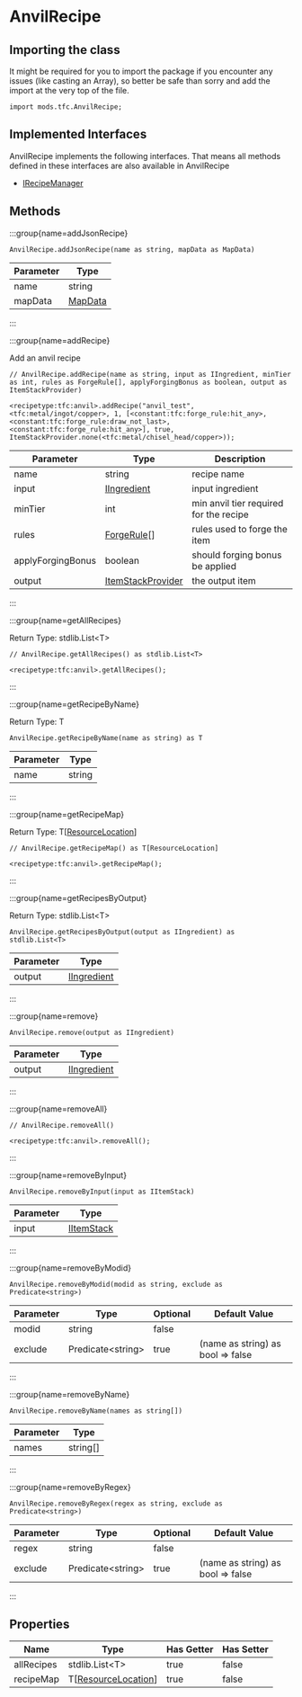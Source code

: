 # AnvilRecipe

## Importing the class

It might be required for you to import the package if you encounter any issues (like casting an Array), so better be safe than sorry and add the import at the very top of the file.
```zenscript
import mods.tfc.AnvilRecipe;
```


## Implemented Interfaces
AnvilRecipe implements the following interfaces. That means all methods defined in these interfaces are also available in AnvilRecipe

- [IRecipeManager](/vanilla/api/recipe/manager/IRecipeManager)

## Methods

:::group{name=addJsonRecipe}

```zenscript
AnvilRecipe.addJsonRecipe(name as string, mapData as MapData)
```

| Parameter |                 Type                 |
|-----------|--------------------------------------|
| name      | string                               |
| mapData   | [MapData](/vanilla/api/data/MapData) |


:::

:::group{name=addRecipe}

Add an anvil recipe

```zenscript
// AnvilRecipe.addRecipe(name as string, input as IIngredient, minTier as int, rules as ForgeRule[], applyForgingBonus as boolean, output as ItemStackProvider)

<recipetype:tfc:anvil>.addRecipe("anvil_test", <tfc:metal/ingot/copper>, 1, [<constant:tfc:forge_rule:hit_any>, <constant:tfc:forge_rule:draw_not_last>, <constant:tfc:forge_rule:hit_any>], true, ItemStackProvider.none(<tfc:metal/chisel_head/copper>));
```

|     Parameter     |                                  Type                                  |              Description               |
|-------------------|------------------------------------------------------------------------|----------------------------------------|
| name              | string                                                                 | recipe name                            |
| input             | [IIngredient](/vanilla/api/ingredient/IIngredient)                     | input ingredient                       |
| minTier           | int                                                                    | min anvil tier required for the recipe |
| rules             | [ForgeRule](/mods/TFCTweaker/Api/Expansion/ForgeRule)[]                | rules used to forge the item           |
| applyForgingBonus | boolean                                                                | should forging bonus be applied        |
| output            | [ItemStackProvider](/mods/TFCTweaker/Api/Ingredient/ItemStackProvider) | the output item                        |


:::

:::group{name=getAllRecipes}

Return Type: stdlib.List&lt;T&gt;

```zenscript
// AnvilRecipe.getAllRecipes() as stdlib.List<T>

<recipetype:tfc:anvil>.getAllRecipes();
```

:::

:::group{name=getRecipeByName}

Return Type: T

```zenscript
AnvilRecipe.getRecipeByName(name as string) as T
```

| Parameter |  Type  |
|-----------|--------|
| name      | string |


:::

:::group{name=getRecipeMap}

Return Type: T[[ResourceLocation](/vanilla/api/resource/ResourceLocation)]

```zenscript
// AnvilRecipe.getRecipeMap() as T[ResourceLocation]

<recipetype:tfc:anvil>.getRecipeMap();
```

:::

:::group{name=getRecipesByOutput}

Return Type: stdlib.List&lt;T&gt;

```zenscript
AnvilRecipe.getRecipesByOutput(output as IIngredient) as stdlib.List<T>
```

| Parameter |                        Type                        |
|-----------|----------------------------------------------------|
| output    | [IIngredient](/vanilla/api/ingredient/IIngredient) |


:::

:::group{name=remove}

```zenscript
AnvilRecipe.remove(output as IIngredient)
```

| Parameter |                        Type                        |
|-----------|----------------------------------------------------|
| output    | [IIngredient](/vanilla/api/ingredient/IIngredient) |


:::

:::group{name=removeAll}

```zenscript
// AnvilRecipe.removeAll()

<recipetype:tfc:anvil>.removeAll();
```

:::

:::group{name=removeByInput}

```zenscript
AnvilRecipe.removeByInput(input as IItemStack)
```

| Parameter |                    Type                    |
|-----------|--------------------------------------------|
| input     | [IItemStack](/vanilla/api/item/IItemStack) |


:::

:::group{name=removeByModid}

```zenscript
AnvilRecipe.removeByModid(modid as string, exclude as Predicate<string>)
```

| Parameter |          Type           | Optional |           Default Value           |
|-----------|-------------------------|----------|-----------------------------------|
| modid     | string                  | false    |                                   |
| exclude   | Predicate&lt;string&gt; | true     | (name as string) as bool => false |


:::

:::group{name=removeByName}

```zenscript
AnvilRecipe.removeByName(names as string[])
```

| Parameter |   Type   |
|-----------|----------|
| names     | string[] |


:::

:::group{name=removeByRegex}

```zenscript
AnvilRecipe.removeByRegex(regex as string, exclude as Predicate<string>)
```

| Parameter |          Type           | Optional |           Default Value           |
|-----------|-------------------------|----------|-----------------------------------|
| regex     | string                  | false    |                                   |
| exclude   | Predicate&lt;string&gt; | true     | (name as string) as bool => false |


:::


## Properties

|    Name    |                             Type                              | Has Getter | Has Setter |
|------------|---------------------------------------------------------------|------------|------------|
| allRecipes | stdlib.List&lt;T&gt;                                          | true       | false      |
| recipeMap  | T[[ResourceLocation](/vanilla/api/resource/ResourceLocation)] | true       | false      |

